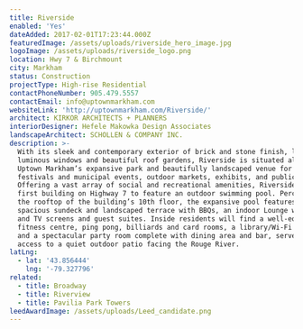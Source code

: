 ```yaml
---
title: Riverside
enabled: 'Yes'
dateAdded: 2017-02-01T17:23:44.000Z
featuredImage: /assets/uploads/riverside_hero_image.jpg
logoImage: /assets/uploads/riverside_logo.png
location: Hwy 7 & Birchmount
city: Markham
status: Construction
projectType: High-rise Residential
contactPhoneNumber: 905.479.5557
contactEmail: info@uptownmarkham.com
websiteLink: 'http://uptownmarkham.com/Riverside/'
architect: KIRKOR ARCHITECTS + PLANNERS
interiorDesigner: Hefele Makowka Design Associates
landscapeArchitect: SCHOLLEN & COMPANY INC.
description: >-
  With its sleek and contemporary exterior of brick and stone finish, large
  luminous windows and beautiful roof gardens, Riverside is situated alongside
  Uptown Markham’s expansive park and beautifully landscaped venue for local
  festivals and municipal events, outdoor markets, exhibits, and public art.
  Offering a vast array of social and recreational amenities, Riverside is the
  first building on Highway 7 to feature an outdoor swimming pool. Perched on
  the rooftop of the building’s 10th floor, the expansive pool features a
  spacious sundeck and landscaped terrace with BBQs, an indoor Lounge with a bar
  and TV screens and guest suites. Inside residents will find a well-equipped
  fitness centre, ping pong, billiards and card rooms, a library/Wi-Fi lounge,
  and a spectacular party room complete with dining area and bar, servery, and
  access to a quiet outdoor patio facing the Rouge River.
latLng:
  - lat: '43.856444'
    lng: '-79.327796'
related:
  - title: Broadway
  - title: Riverview
  - title: Pavilia Park Towers
leedAwardImage: /assets/uploads/Leed_candidate.png
---
```


